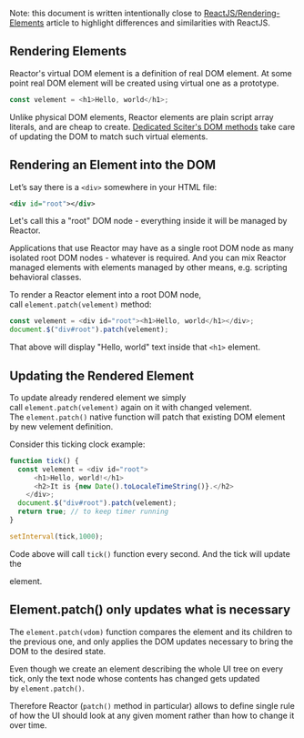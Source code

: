 Note: this document is written intentionally close to [ReactJS/Rendering-Elements](https://reactjs.org/docs/rendering-elements.html) article to highlight differences and similarities with ReactJS.

## Rendering Elements

Reactor's virtual DOM element is a definition of real DOM element. At some point real DOM element will be created using virtual one as a prototype.

```JavaScript
const velement = <h1>Hello, world</h1>;
```

Unlike physical DOM elements, Reactor elements are plain script array literals, and are cheap to create. [Dedicated Sciter's DOM methods](JSX.md) take care of updating the DOM to match such virtual elements.

## Rendering an Element into the DOM

Let’s say there is a `<div>` somewhere in your HTML file:

```XML
<div id="root"></div>
```

Let's call this a "root" DOM node - everything inside it will be managed by Reactor.

Applications that use Reactor may have as a single root DOM node as many isolated root DOM nodes - whatever is required. And you can mix Reactor managed elements with elements managed by other means, e.g. scripting behavioral classes.

To render a Reactor element into a root DOM node, call `element.patch(velement)` method:

```JavaScript
const velement = <div id="root"><h1>Hello, world</h1></div>;
document.$("div#root").patch(velement);
```

That above will display "Hello, world" text inside that `<h1>` element.

## Updating the Rendered Element

To update already rendered element we simply call `element.patch(velement)` again on it with changed velement. The `element.patch()` native function will patch that existing DOM element by new velement definition.

Consider this ticking clock example:

```JavaScript
function tick() {
  const velement = <div id="root">
      <h1>Hello, world!</h1>
      <h2>It is {new Date().toLocaleTimeString()}.</h2>
    </div>;
  document.$("div#root").patch(velement);
  return true; // to keep timer running
}

setInterval(tick,1000);
```

Code above will call `tick()` function every second. And the tick will update the <div> element.

## Element.patch() only updates what is necessary

The `element.patch(vdom)` function compares the element and its children to the previous one, and only applies the DOM updates necessary to bring the DOM to the desired state.

Even though we create an element describing the whole UI tree on every tick, only the text node whose contents has changed gets updated by `element.patch()`.

Therefore Reactor (`patch()` method in particular) allows to define single rule of how the UI should look at any given moment rather than how to change it over time.